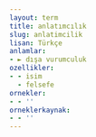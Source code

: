 ```yaml
---
layout: term
title: anlatımcılık
slug: anlatimcilik
lisan: Türkçe
anlamlar:
- ► dışa vurumculuk
ozellikler:
- - isim
  - felsefe
ornekler:
- - ''
orneklerkaynak:
- - ''
---
```

